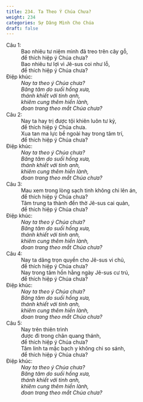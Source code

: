 ```yaml
---
title: 234. Ta Theo Ý Chúa Chưa?
weight: 234
categories: Sự Dâng Mình Cho Chúa
draft: false
---
```

<dl><dt>Câu 1:</dt><dd data-verse="1">Bao nhiêu tư niệm mình đã treo trên cây gỗ, <br/>để thích hiệp ý Chúa chưa? <br/>Bao nhiêu tư lợi vì Jê-sus coi như lỗ, <br/>để thích hiệp ý Chúa chưa? </dd><dt>Điệp khúc:</dt><dd data-chorus="1"><em>Nay ta theo ý Chúa chưa? <br/>Băng tâm do suối hồng xưa, <br/>thánh khiết với tinh anh, <br/>khiêm cung thêm hiền lành, <br/>đoan trang theo mắt Chúa chưa? </em></dd><dt>Câu 2:</dt><dd data-verse="2">Nay ta hay trị được tội khiên luôn tư kỷ, <br/>để thích hiệp ý Chúa chưa. <br/>Xua tan ma lực bề ngoài hay trong tâm trí, <br/>để thích hiệp ý Chúa chưa? </dd><dt>Điệp khúc:</dt><dd data-chorus="1"><em>Nay ta theo ý Chúa chưa? <br/>Băng tâm do suối hồng xưa, <br/>thánh khiết với tinh anh, <br/>khiêm cung thêm hiền lành, <br/>đoan trang theo mắt Chúa chưa? </em></dd><dt>Câu 3:</dt><dd data-verse="3">Mau xem trong lòng sạch tinh không chi lên án, <br/>để thích hiệp ý Chúa chưa? <br/>Tâm trung ta thành đền thờ Jê-sus cai quản, <br/>để thích hiệp ý Chúa chưa? </dd><dt>Điệp khúc:</dt><dd data-chorus="1"><em>Nay ta theo ý Chúa chưa? <br/>Băng tâm do suối hồng xưa, <br/>thánh khiết với tinh anh, <br/>khiêm cung thêm hiền lành, <br/>đoan trang theo mắt Chúa chưa? </em></dd><dt>Câu 4:</dt><dd data-verse="3">Nay ta dâng trọn quyền cho Jê-sus vi chủ, <br/>để thích hiệp ý Chúa chưa? <br/>Nay trong tâm hồn hằng ngày Jê-sus cư trú, <br/>để thích hiệp ý Chúa chưa? </dd><dt>Điệp khúc:</dt><dd data-chorus="1"><em>Nay ta theo ý Chúa chưa? <br/>Băng tâm do suối hồng xưa, <br/>thánh khiết với tinh anh, <br/>khiêm cung thêm hiền lành, <br/>đoan trang theo mắt Chúa chưa? </em></dd><dt>Câu 5:</dt><dd data-verse="3">Nay trên thiên trình <br/>được đi trong chân quang thánh, <br/>để thích hiệp ý Chúa chưa? <br/>Tâm linh ta mặc bạch y không chi so sánh, <br/>để thích hiệp ý Chúa chưa? </dd><dt>Điệp khúc:</dt><dd data-chorus="1"><em>Nay ta theo ý Chúa chưa? <br/>Băng tâm do suối hồng xưa, <br/>thánh khiết với tinh anh, <br/>khiêm cung thêm hiền lành, <br/>đoan trang theo mắt Chúa chưa? </em></dd></dl>